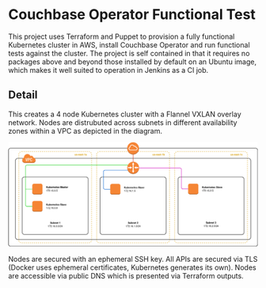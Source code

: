# Couchbase Operator Functional Test

This project uses Terraform and Puppet to provision a fully functional Kubernetes cluster in AWS, install Couchbase Operator and run functional tests against the cluster.  The project is self contained in that it requires no packages above and beyond those installed by default on an Ubuntu image, which makes it well suited to operation in Jenkins as a CI job.

## Detail

This creates a 4 node Kubernetes cluster with a Flannel VXLAN overlay network.  Nodes are distrubuted across subnets in different availability zones within a VPC as depicted in the diagram.

![Cluster Topology](https://raw.githubusercontent.com/spjmurray/couchbase-operator-ci/master/images/vpc.png)

Nodes are secured with an ephemeral SSH key.  All APIs are secured via TLS (Docker uses ephemeral certificates, Kubernetes generates its own).  Nodes are accessible via public DNS which is presented via Terraform outputs.
